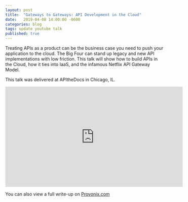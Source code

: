 ```yaml
---
layout: post
title:  "Gateways to Gateways: API Development in the Cloud"
date:   2019-04-08 14:00:00 -0600
categories: blog
tags: update youtube talk
published: true
---
```


Treating APIs as a product can be the business case you need to push your application to the cloud. The Big Four can stand up legacy and new API implementations with low friction. This talk will show how to build APIs in the Cloud, how it ties into IaaS, and the infamous Netflix API Gateway Model.

This talk was delivered at APItheDocs in Chicago, IL. 

<iframe width="560" height="315" src="https://www.youtube.com/embed/M5EEB0PthmI" title="YouTube video player" frameborder="0" allow="accelerometer; autoplay; clipboard-write; encrypted-media; gyroscope; picture-in-picture" allowfullscreen></iframe>

You can also view a full write-up on [Provonix.com](https://pronovix.com/event/api-docs-chicago-2019#amy)
